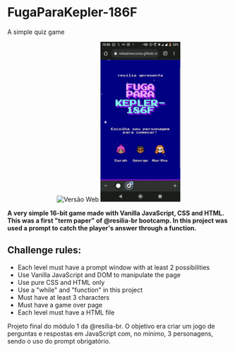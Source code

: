 # FugaParaKepler-186F
A simple quiz game

<p align="center">
  <img src="./web.gif" alt="Versão Web"/>
  <img src="./projeto-mobile.gif" height="362px" alt="Versão Mobile"/>
</p>

**A very simple 16-bit game made with Vanilla JavaScript, CSS and HTML. This was a first "term paper" of @resilia-br bootcamp. In this project was used a prompt to catch the player's answer through a function.**

## Challenge rules:
- Each level must have a prompt window with at least 2 possibilities
- Use Vanilla JavaScript and DOM to manipulate the page
- Use pure CSS and HTML only
- Use a "while" and "function" in this project
- Must have at least 3 characters
- Must have a game over page
- Each level must have a HTML file



Projeto final do módulo 1 da @resilia-br. O objetivo era criar um jogo de perguntas e respostas em JavaScript com, no mínimo, 3 personagens, sendo o uso do prompt obrigatório. 

